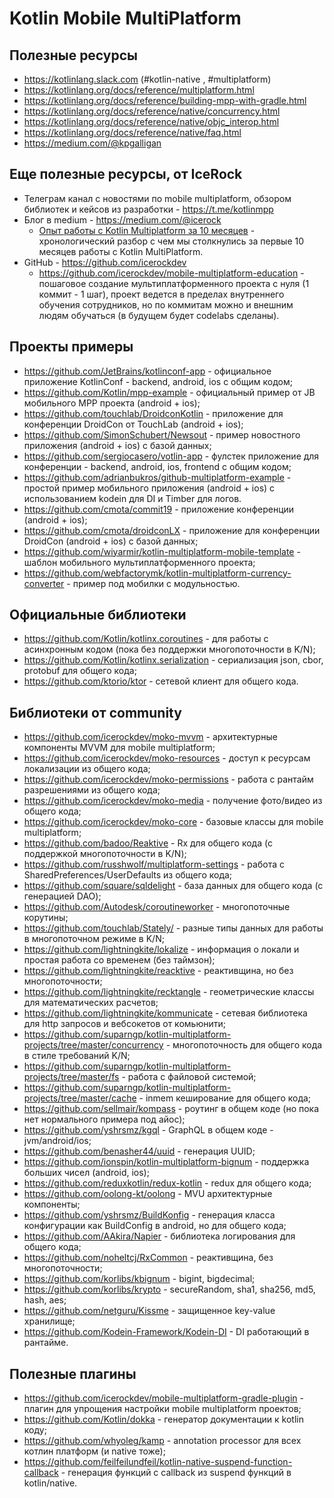 # Kotlin Mobile MultiPlatform
## Полезные ресурсы
* https://kotlinlang.slack.com (#kotlin-native , #multiplatform)
* https://kotlinlang.org/docs/reference/multiplatform.html
* https://kotlinlang.org/docs/reference/building-mpp-with-gradle.html
* https://kotlinlang.org/docs/reference/native/concurrency.html
* https://kotlinlang.org/docs/reference/native/objc_interop.html
* https://kotlinlang.org/docs/reference/native/faq.html
* https://medium.com/@kpgalligan

## Еще полезные ресурсы, от IceRock
* Телеграм канал с новостями по mobile multiplatform, обзором библиотек и кейсов из разработки - https://t.me/kotlinmpp
* Блог в medium - https://medium.com/@icerock
  * [Опыт работы с Kotlin Multiplatform за 10 месяцев](https://medium.com/@icerock/%D0%BE%D0%BF%D1%8B%D1%82-%D1%80%D0%B0%D0%B1%D0%BE%D1%82%D1%8B-%D1%81-kotlin-multiplatform-%D0%B7%D0%B0-10-%D0%BC%D0%B5%D1%81%D1%8F%D1%86%D0%B5%D0%B2-435a7e08e52d) - хронологический разбор с чем мы столкнулись за первые 10 месяцев работы с Kotlin MultiPlatform.
* GitHub - https://github.com/icerockdev
  * https://github.com/icerockdev/mobile-multiplatform-education - пошаговое создание мультиплатформенного проекта с нуля (1 коммит - 1 шаг), проект ведется в пределах внутреннего обучения сотрудников, но по коммитам можно и внешним людям обучаться (в будущем будет codelabs сделаны).

## Проекты примеры
* https://github.com/JetBrains/kotlinconf-app - официальное приложение KotlinConf - backend, android, ios с общим кодом;
* https://github.com/Kotlin/mpp-example - официальный пример от JB мобильного MPP проекта (android + ios);
* https://github.com/touchlab/DroidconKotlin - приложение для конференции DroidCon от TouchLab (android + ios);
* https://github.com/SimonSchubert/Newsout - пример новостного приложения (android + ios) с базой данных;
* https://github.com/sergiocasero/votlin-app - фулстек приложение для конференции - backend, android, ios, frontend с общим кодом;
* https://github.com/adrianbukros/github-multiplatform-example - простой пример мобильного приложения (android + ios) с использованием kodein для DI и Timber для логов.
* https://github.com/cmota/commit19 - приложение конференции (android + ios);
* https://github.com/cmota/droidconLX - приложение для конференции DroidCon (android + ios) с базой данных;
* https://github.com/wiyarmir/kotlin-multiplatform-mobile-template - шаблон мобильного мультиплатформенного проекта;
* https://github.com/webfactorymk/kotlin-multiplatform-currency-converter - пример под мобилки с модульностью.

## Официальные библиотеки
* https://github.com/Kotlin/kotlinx.coroutines - для работы с асинхронным кодом (пока без поддержки многопоточности в K/N);
* https://github.com/Kotlin/kotlinx.serialization - сериализация json, cbor, protobuf для общего кода;
* https://github.com/ktorio/ktor - сетевой клиент для общего кода.

## Библиотеки от community
* https://github.com/icerockdev/moko-mvvm - архитектурные компоненты MVVM для mobile multiplatform;
* https://github.com/icerockdev/moko-resources - доступ к ресурсам локализации из общего кода;
* https://github.com/icerockdev/moko-permissions - работа с рантайм разрешениями из общего кода;
* https://github.com/icerockdev/moko-media - получение фото/видео из общего кода;
* https://github.com/icerockdev/moko-core - базовые классы для mobile multiplatform;
* https://github.com/badoo/Reaktive - Rx для общего кода (с поддержкой многопоточности в K/N);
* https://github.com/russhwolf/multiplatform-settings - работа с SharedPreferences/UserDefaults из общего кода;
* https://github.com/square/sqldelight - база данных для общего кода (с генерацией DAO);
* https://github.com/Autodesk/coroutineworker - многопоточные корутины;
* https://github.com/touchlab/Stately/ - разные типы данных для работы в многопоточном режиме в K/N;
* https://github.com/lightningkite/lokalize - информация о локали и простая работа со временем (без таймзон);
* https://github.com/lightningkite/reacktive - реактивщина, но без многопоточности;
* https://github.com/lightningkite/recktangle - геометрические классы для математических расчетов;
* https://github.com/lightningkite/kommunicate - сетевая библиотека для http запросов и вебсокетов от комьюнити;
* https://github.com/suparngp/kotlin-multiplatform-projects/tree/master/concurrency - многопоточность для общего кода в стиле требований K/N;
* https://github.com/suparngp/kotlin-multiplatform-projects/tree/master/fs - работа с файловой системой;
* https://github.com/suparngp/kotlin-multiplatform-projects/tree/master/cache - inmem кеширование для общего кода;
* https://github.com/sellmair/kompass - роутинг в общем коде (но пока нет нормального примера под айос);
* https://github.com/yshrsmz/kgql - GraphQL в общем коде - jvm/android/ios;
* https://github.com/benasher44/uuid - генерация UUID;
* https://github.com/ionspin/kotlin-multiplatform-bignum - поддержка больших чисел (android, ios);
* https://github.com/reduxkotlin/redux-kotlin - redux для общего кода;
* https://github.com/oolong-kt/oolong - MVU архитектурные компоненты;
* https://github.com/yshrsmz/BuildKonfig - генерация класса конфигурации как BuildConfig в android, но для общего кода;
* https://github.com/AAkira/Napier - библиотека логирования для общего кода;
* https://github.com/noheltcj/RxCommon - реактивщина, без многопоточности;
* https://github.com/korlibs/kbignum - bigint, bigdecimal;
* https://github.com/korlibs/krypto - secureRandom, sha1, sha256, md5, hash, aes;
* https://github.com/netguru/Kissme - защищенное key-value хранилище;
* https://github.com/Kodein-Framework/Kodein-DI - DI работающий в рантайме.

## Полезные плагины
* https://github.com/icerockdev/mobile-multiplatform-gradle-plugin - плагин для упрощения настройки mobile multiplatform проектов;
* https://github.com/Kotlin/dokka - генератор документации к kotlin коду;
* https://github.com/whyoleg/kamp - annotation processor для всех котлин платформ (и native тоже);
* https://github.com/feilfeilundfeil/kotlin-native-suspend-function-callback - генерация функций с callback из suspend функций в kotlin/native.

